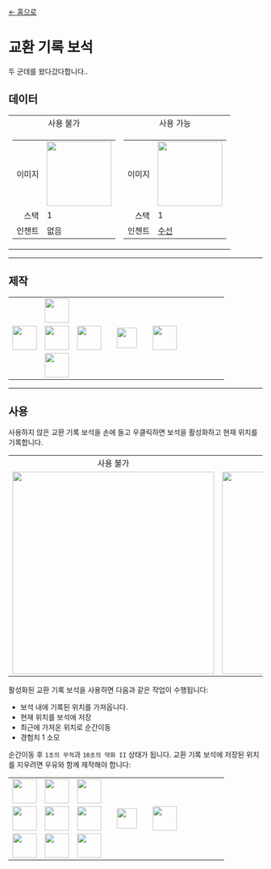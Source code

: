 [← 홈으로](../)
# 교환 기록 보석
두 군데를 왔다갔다합니다..

## 데이터
<table>
    <tr>
        <td align="center">사용 불가</td>
        <td align="center">사용 가능</td>
    </tr>
    <tr>
        <td>
            <table>
                <tr><td align="end">이미지</td><td><img src="https://i.imgur.com/7OTyHPW.png" width="128"/></td></tr>
                <tr><td align="end">스택</td><td>1</td></tr>
                <tr><td align="end">인챈트</td><td>없음</td></tr>
            </table>
        </td>
        <td>
            <table>
                <tr><td align="end">이미지</td><td><img src="https://i.imgur.com/B0iK4sj.png" width="128"/></td></tr>
                <tr><td align="end">스택</td><td>1</td></tr>
                <tr><td align="end">인첸트</td><td><a href="https://minecraft.fandom.com/ko/wiki/수선">수선</a></td></tr>
            </table>
        </td>
    </tr>
</table>

---
  
## 제작
<table>
    <tr><td></td><td><img src="https://i.imgur.com/0VSclPu.png" width="48"/></td><td></td><td colspan="3"></td></tr>
    <tr><td><img src="https://i.imgur.com/0VSclPu.png" width="48"/></td><td><img src="https://i.imgur.com/nTDcFr1.png" width="48"/></td><td><img src="https://i.imgur.com/0VSclPu.png" width="48"/></td><td width="70" align="center"><img src="https://i.imgur.com/VE0KqIE.png" width="40"/></td><td><img src="https://i.imgur.com/7OTyHPW.png" width="48"/></td><td width="70"></td></tr>
    <tr><td></td><td><img src="https://i.imgur.com/0VSclPu.png" width="48"/></td><td></td><td colspan="3"></td></tr>
</table>

---

## 사용
사용하지 않은 교환 기록 보석을 손에 들고 우클릭하면 보석을 활성화하고 현재 위치를 기록합니다.

<table>
    <tr><td align="center">사용 불가</td><td align="center">사용 가능</td></tr>
    <tr><td><img src="https://i.imgur.com/av4OPF8.png" width="400"/></td><td><img src="https://i.imgur.com/4lduUoD.png" width="400"/></td></tr>
</table>

활성화된 교환 기록 보석을 사용하면 다음과 같은 작업이 수행됩니다:
- 보석 내에 기록된 위치를 가져옵니다.
- 현재 위치를 보석에 저장
- 최근에 가져온 위치로 순간이동
- 경험치 1 소모

순간이동 후 `1초의 무적`과 `10초의 약화 II` 상태가 됩니다.
교환 기록 보석에 저장된 위치를 지우려면 우유와 함께 제작해야 합니다:  
<table>
    <tr><td><img src="https://i.imgur.com/wl43BjZ.png" width="48"/></td><td><img src="https://i.imgur.com/wl43BjZ.png" width="48"/></td><td><img src="https://i.imgur.com/wl43BjZ.png" width="48"/></td><td colspan="3"></td></tr>
    <tr><td><img src="https://i.imgur.com/wl43BjZ.png" width="48"/></td><td><img src="https://i.imgur.com/B0iK4sj.png" width="48"/></td><td><img src="https://i.imgur.com/wl43BjZ.png" width="48"/></td><td width="70" align="center"><img src="https://i.imgur.com/VE0KqIE.png" width="40"/></td><td><img src="https://i.imgur.com/7OTyHPW.png" width="48"/></td><td width="70"></td></tr>
    <tr><td><img src="https://i.imgur.com/wl43BjZ.png" width="48"/></td><td><img src="https://i.imgur.com/D9EWcrw.png" width="48"/></td><td><img src="https://i.imgur.com/wl43BjZ.png" width="48"/></td><td colspan="3"></td></tr>
</table>
